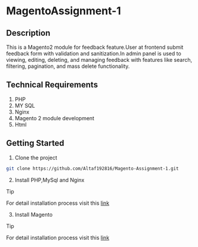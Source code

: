 # MagentoAssignment-1

## Description
This is a Magento2 module for feedback feature.User at frontend submit feedback form with validation and sanitization.In admin panel is used to viewing, editing, deleting, and managing feedback with features like search, filtering, pagination, and mass delete functionality.

## Technical Requirements
1. PHP
2. MY SQL
3. Nginx
4. Magento 2 module development
5. Html

## Getting Started

1. Clone the project

```bash
git clone https://github.com/Altaf192816/Magento-Assignment-1.git

```
2. Install PHP,MySql and Nginx
> [!TIP]
> For detail installation process visit this [link](https://www.digitalocean.com/community/tutorials/how-to-install-lamp-stack-on-ubuntu)
3. Install Magento

> [!TIP]
> For detail installation process visit this [link](https://www.linuxtuto.com/how-to-install-magento-2-4-7-on-ubuntu-24-04/)
